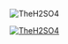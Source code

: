 <p align="center"><img title="TheH2SO4" src="https://github.com/TheH2SO4/TheH2SO4/blob/main/src/gif.gif"></p>

<p align="center">
<a href="https://github.com/TheH2SO4"><img title="TheH2SO4" src="https://github-readme-stats.vercel.app/api/top-langs/?username=TheH2SO4&custom_title=Coding with...&theme=merko&layout=default&line_height=10"></a>
</p>
